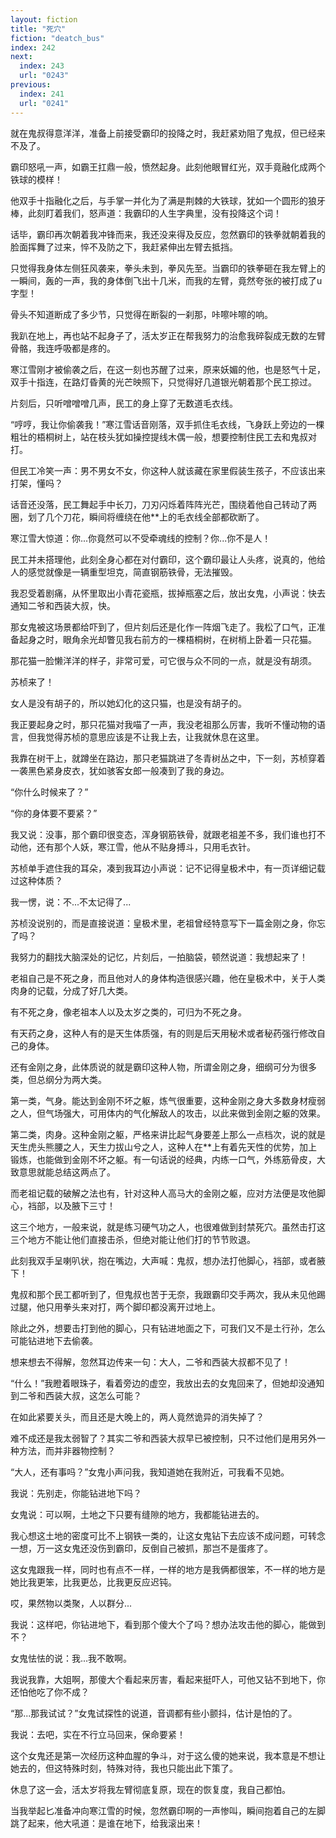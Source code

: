```yaml
---
layout: fiction
title: "死穴"
fiction: "deatch_bus"
index: 242
next:
  index: 243
  url: "0243"
previous:
  index: 241
  url: "0241"
---
```

就在鬼叔得意洋洋，准备上前接受霸印的投降之时，我赶紧劝阻了鬼叔，但已经来不及了。

霸印怒吼一声，如霸王扛鼎一般，愤然起身。此刻他眼冒红光，双手竟融化成两个铁球的模样！

他双手十指融化之后，与手掌一并化为了满是荆棘的大铁球，犹如一个圆形的狼牙棒，此刻盯着我们，怒声道：我霸印的人生字典里，没有投降这个词！

话毕，霸印再次朝着我冲锋而来，我还没来得及反应，忽然霸印的铁拳就朝着我的脸面挥舞了过来，悴不及防之下，我赶紧伸出左臂去抵挡。

只觉得我身体左侧狂风袭来，拳头未到，拳风先至。当霸印的铁拳砸在我左臂上的一瞬间，轰的一声，我的身体倒飞出十几米，而我的左臂，竟然夸张的被打成了u字型！

骨头不知道断成了多少节，只觉得在断裂的一刹那，咔嚓咔嚓的响。

我趴在地上，再也站不起身子了，活太岁正在帮我努力的治愈我碎裂成无数的左臂骨骼，我连呼吸都是疼的。

寒江雪刚才被偷袭之后，在这一刻也苏醒了过来，原来妖媚的他，也是怒气十足，双手十指连，在路灯昏黄的光芒映照下，只觉得好几道银光朝着那个民工掠过。

片刻后，只听噌噌噌几声，民工的身上穿了无数道毛衣线。

“哼哼，我让你偷袭我！”寒江雪话音刚落，双手抓住毛衣线，飞身跃上旁边的一棵粗壮的梧桐树上，站在枝头犹如操控提线木偶一般，想要控制住民工去和鬼叔对打。

但民工冷笑一声：男不男女不女，你这种人就该藏在家里假装生孩子，不应该出来打架，懂吗？

话音还没落，民工舞起手中长刀，刀刃闪烁着阵阵光芒，围绕着他自己转动了两圈，划了几个刀花，瞬间将缠绕在他**上的毛衣线全部都砍断了。

寒江雪大惊道：你...你竟然可以不受牵魂线的控制？你...你不是人！

民工并未搭理他，此刻全身心都在对付霸印，这个霸印最让人头疼，说真的，他给人的感觉就像是一辆重型坦克，简直钢筋铁骨，无法摧毁。

我忍受着剧痛，从怀里取出小青花瓷瓶，拔掉瓶塞之后，放出女鬼，小声说：快去通知二爷和西装大叔，快。

那女鬼被这场景都给吓到了，但片刻后还是化作一阵烟飞走了。我松了口气，正准备起身之时，眼角余光却瞥见我右前方的一棵梧桐树，在树梢上卧着一只花猫。

那花猫一脸懒洋洋的样子，非常可爱，可它很与众不同的一点，就是没有胡须。

苏桢来了！

女人是没有胡子的，所以她幻化的这只猫，也是没有胡子的。

我正要起身之时，那只花猫对我喵了一声，我没老祖那么厉害，我听不懂动物的语言，但我觉得苏桢的意思应该是不让我上去，让我就休息在这里。

我靠在树干上，就蹲坐在路边，那只老猫跳进了冬青树丛之中，下一刻，苏桢穿着一袭黑色紧身皮衣，犹如骇客女郎一般凑到了我的身边。

“你什么时候来了？”

“你的身体要不要紧？”

我又说：没事，那个霸印很变态，浑身钢筋铁骨，就跟老祖差不多，我们谁也打不动他，还有那个人妖，寒江雪，他从不贴身搏斗，只用毛衣针。

苏桢单手遮住我的耳朵，凑到我耳边小声说：记不记得皇极术中，有一页详细记载过这种体质？

我一愣，说：不...不太记得了...

苏桢没说别的，而是直接说道：皇极术里，老祖曾经特意写下一篇金刚之身，你忘了吗？

我努力的翻找大脑深处的记忆，片刻后，一拍脑袋，顿然说道：我想起来了！

老祖自己是不死之身，而且他对人的身体构造很感兴趣，他在皇极术中，关于人类肉身的记载，分成了好几大类。

有不死之身，像老祖本人以及太岁之类的，可归为不死之身。

有天药之身，这种人有的是天生体质强，有的则是后天用秘术或者秘药强行修改自己的身体。

还有金刚之身，此体质说的就是霸印这种人物，所谓金刚之身，细纲可分为很多类，但总纲分为两大类。

第一类，气身。能达到金刚不坏之躯，炼气很重要，这种金刚之身大多数身材瘦弱之人，但气场强大，可用体内的气化解敌人的攻击，以此来做到金刚之躯的效果。

第二类，肉身。这种金刚之躯，严格来讲比起气身要差上那么一点档次，说的就是天生虎头熊腰之人，天生力拔山兮之人，这种人在**上有着先天性的优势，加上锻炼，也能做到金刚不坏之躯。有一句话说的经典，内练一口气，外练筋骨皮，大致意思就能总结这两点了。

而老祖记载的破解之法也有，针对这种人高马大的金刚之躯，应对方法便是攻他脚心，裆部，以及腋下三寸！

这三个地方，一般来说，就是练习硬气功之人，也很难做到封禁死穴。虽然击打这三个地方不能让他们直接击杀，但绝对能让他们打的节节败退。

此刻我双手呈喇叭状，抱在嘴边，大声喊：鬼叔，想办法打他脚心，裆部，或者腋下！

鬼叔和那个民工都听到了，但鬼叔也苦于无奈，我跟霸印交手两次，我从未见他踢过腿，他只用拳头来对打，两个脚印都没离开过地上。

除此之外，想要击打到他的脚心，只有钻进地面之下，可我们又不是土行孙，怎么可能钻进地下去偷袭。

想来想去不得解，忽然耳边传来一句：大人，二爷和西装大叔都不见了！

“什么！”我瞪着眼珠子，看着旁边的虚空，我放出去的女鬼回来了，但她却没通知到二爷和西装大叔，这怎么可能？

在如此紧要关头，而且还是大晚上的，两人竟然诡异的消失掉了？

难不成还是我太弱智了？其实二爷和西装大叔早已被控制，只不过他们是用另外一种方法，而并非器物控制？

“大人，还有事吗？”女鬼小声问我，我知道她在我附近，可我看不见她。

我说：先别走，你能钻进地下吗？

女鬼说：可以啊，土地之下只要有缝隙的地方，我都能钻进去的。

我心想这土地的密度可比不上钢铁一类的，让这女鬼钻下去应该不成问题，可转念一想，万一这女鬼还没伤到霸印，反倒自己被抓，那岂不是蛋疼了。

这女鬼跟我一样，同时也有点不一样，一样的地方是我俩都很笨，不一样的地方是她比我更笨，比我更怂，比我更反应迟钝。

哎，果然物以类聚，人以群分...

我说：这样吧，你钻进地下，看到那个傻大个了吗？想办法攻击他的脚心，能做到不？

女鬼怯怯的说：我...我不敢啊。

我说我靠，大姐啊，那傻大个看起来厉害，看起来挺吓人，可他又钻不到地下，你还怕他吃了你不成？

“那...那我试试？”女鬼试探性的说道，音调都有些小颤抖，估计是怕的了。

我说：去吧，实在不行立马回来，保命要紧！

这个女鬼还是第一次经历这种血腥的争斗，对于这么傻的她来说，我本意是不想让她去的，但这特殊时刻，特殊对待，我也只能出此下策了。

休息了这一会，活太岁将我左臂彻底复原，现在的恢复度，我自己都怕。

当我举起匕准备冲向寒江雪的时候，忽然霸印啊的一声惨叫，瞬间抱着自己的左脚跳了起来，他大吼道：是谁在地下，给我滚出来！